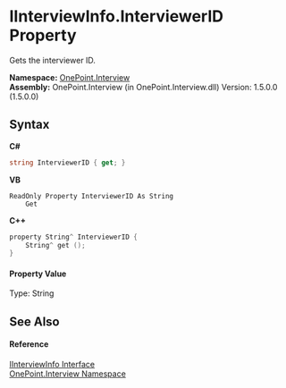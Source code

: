 # IInterviewInfo.InterviewerID Property 
 

Gets the interviewer ID.

**Namespace:**&nbsp;<a href="N_OnePoint_Interview">OnePoint.Interview</a><br />**Assembly:**&nbsp;OnePoint.Interview (in OnePoint.Interview.dll) Version: 1.5.0.0 (1.5.0.0)

## Syntax

**C#**<br />
``` C#
string InterviewerID { get; }
```

**VB**<br />
``` VB
ReadOnly Property InterviewerID As String
	Get
```

**C++**<br />
``` C++
property String^ InterviewerID {
	String^ get ();
}
```


#### Property Value
Type: String

## See Also


#### Reference
<a href="T_OnePoint_Interview_IInterviewInfo">IInterviewInfo Interface</a><br /><a href="N_OnePoint_Interview">OnePoint.Interview Namespace</a><br />